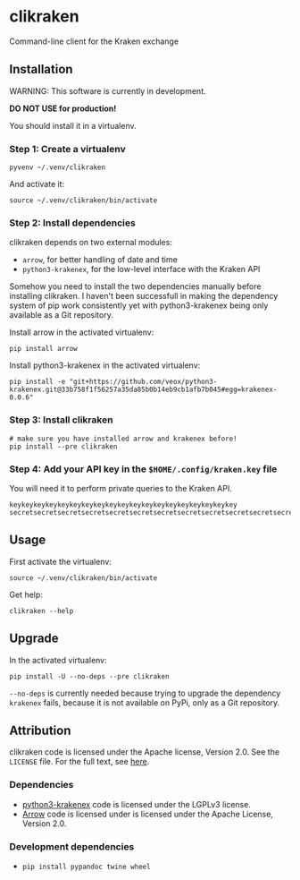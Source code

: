 # clikraken

Command-line client for the Kraken exchange

## Installation

WARNING: This software is currently in development.

**DO NOT USE for production!**

You should install it in a virtualenv.

### Step 1: Create a virtualenv

```
pyvenv ~/.venv/clikraken
```

And activate it:

```
source ~/.venv/clikraken/bin/activate
```

### Step 2: Install dependencies

clikraken depends on two external modules:

* `arrow`, for better handling of date and time
* `python3-krakenex`, for the low-level interface with the Kraken API

Somehow you need to install the two dependencies manually before installing clikraken. I haven't been successfull in making the dependency system of pip work consistently yet with python3-krakenex being only available as a Git repository.

Install arrow in the activated virtualenv:

```
pip install arrow
```

Install python3-krakenex in the activated virtualenv:

```
pip install -e "git+https://github.com/veox/python3-krakenex.git@33b758f1f56257a35da85b0b14eb9cb1afb7b045#egg=krakenex-0.0.6"
```

### Step 3: Install clikraken

```
# make sure you have installed arrow and krakenex before!
pip install --pre clikraken
```

### Step 4: Add your API key in the `$HOME/.config/kraken.key` file

You will need it to perform private queries to the Kraken API.

```
keykeykeykeykeykeykeykeykeykeykeykeykeykeykeykeykeykeykey
secretsecretsecretsecretsecretsecretsecretsecretsecretsecretsecretsecretsecretsecretsecret
```

## Usage

First activate the virtualenv:

```
source ~/.venv/clikraken/bin/activate
```
Get help:

```
clikraken --help
```

## Upgrade

In the activated virtualenv:

```
pip install -U --no-deps --pre clikraken
```

`--no-deps` is currently needed because trying to upgrade the dependency `krakenex` fails, because it is not available on PyPi, only as a Git repository.

## Attribution

clikraken code is licensed under the Apache license, Version 2.0.
See the `LICENSE` file. For the full text, see [here][corelicense].

### Dependencies

* [python3-krakenex][python3-krakenex] code is licensed under the LGPLv3 license.
* [Arrow][arrow-license] code is licensed under is licensed under the Apache License, Version 2.0.

### Development dependencies

* `pip install pypandoc twine wheel`

[corelicense]: https://www.apache.org/licenses/LICENSE-2.0
[python3-krakenex]: https://github.com/veox/python3-krakenex
[arrow-license]: https://github.com/crsmithdev/arrow/blob/master/LICENSE

